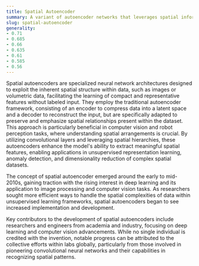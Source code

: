 ```yaml
---
title: Spatial Autoencoder
summary: A variant of autoencoder networks that leverages spatial information within data for efficient feature learning, often used in processing image and spatial data.
slug: spatial-autoencoder
generality:
- 0.71
- 0.685
- 0.66
- 0.635
- 0.61
- 0.585
- 0.56
---
```


Spatial autoencoders are specialized neural network architectures designed to exploit the inherent spatial structure within data, such as images or volumetric data, facilitating the learning of compact and representative features without labeled input. They employ the traditional autoencoder framework, consisting of an encoder to compress data into a latent space and a decoder to reconstruct the input, but are specifically adapted to preserve and emphasize spatial relationships present within the dataset. This approach is particularly beneficial in computer vision and robot perception tasks, where understanding spatial arrangements is crucial. By utilizing convolutional layers and leveraging spatial hierarchies, these autoencoders enhance the model's ability to extract meaningful spatial features, enabling applications in unsupervised representation learning, anomaly detection, and dimensionality reduction of complex spatial datasets.

The concept of spatial autoencoder emerged around the early to mid-2010s, gaining traction with the rising interest in deep learning and its application to image processing and computer vision tasks. As researchers sought more efficient ways to handle the spatial complexities of data within unsupervised learning frameworks, spatial autoencoders began to see increased implementation and development.

Key contributors to the development of spatial autoencoders include researchers and engineers from academia and industry, focusing on deep learning and computer vision advancements. While no single individual is credited with the invention, notable progress can be attributed to the collective efforts within labs globally, particularly from those involved in pioneering convolutional neural networks and their capabilities in recognizing spatial patterns.